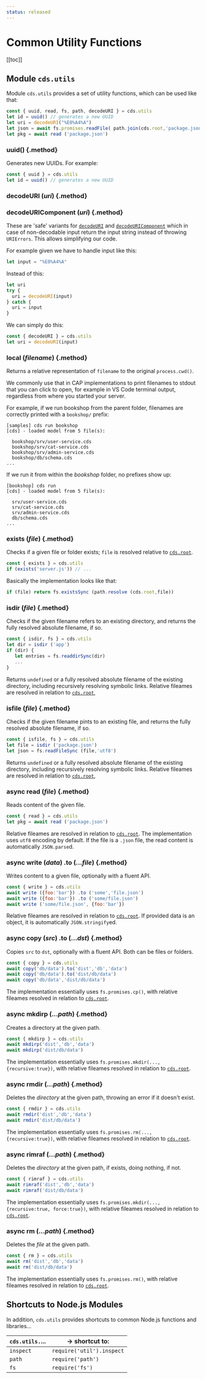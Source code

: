 ```yaml
---
status: released
---
```


# Common Utility Functions



[[toc]]



## Module `cds.utils`

Module `cds.utils` provides a set of utility functions, which can be used like that:

```js
const { uuid, read, fs, path, decodeURI } = cds.utils
let id = uuid() // generates a new UUID
let uri = decodeURI("%E0%A4%A")
let json = await fs.promises.readFile( path.join(cds.root,'package.json'), 'utf8')
let pkg = await read ('package.json')
```





### uuid() {.method}

Generates new UUIDs. For example:

```js
const { uuid } = cds.utils
let id = uuid() // generates a new UUID
```



### decodeURI (*uri*) {.method}
### decodeURIComponent (*uri*) {.method}

These are 'safe' variants for [`decodeURI`](https://developer.mozilla.org/en-US/docs/Web/JavaScript/Reference/Global_Objects/decodeURI) and [`decodeURIComponent`](https://developer.mozilla.org/en-US/docs/Web/JavaScript/Reference/Global_Objects/decodeURIComponent) which in case of non-decodable input return the input string instead of throwing `URIErrors`. This allows simplifying our code.

For example given we have to handle input like this:
```js
let input = "%E0%A4%A"
```

Instead of this:
```js
let uri
try {
  uri = decodeURI(input)
} catch {
  uri = input
}
```

We can simply do this:
```js
const { decodeURI } = cds.utils
let uri = decodeURI(input)
```



### local (*filename*) {.method}

Returns a relative representation of `filename` to the original `process.cwd()`.

We commonly use that in CAP implementations to print filenames to stdout that you can click to open, for example in VS Code terminal output, regardless from where you started your server.

For example, if we run bookshop from the parent folder, filenames are correctly printed with a `bookshop/` prefix:

```log
[samples] cds run bookshop
[cds] - loaded model from 5 file(s):

  bookshop/srv/user-service.cds
  bookshop/srv/cat-service.cds
  bookshop/srv/admin-service.cds
  bookshop/db/schema.cds
...
```

If we run it from within the *bookshop* folder, no prefixes show up:

```log
[bookshop] cds run
[cds] - loaded model from 5 file(s):

  srv/user-service.cds
  srv/cat-service.cds
  srv/admin-service.cds
  db/schema.cds
...
```



### exists (*file*) {.method}

Checks if a given file or folder exists; `file` is resolved relative to [`cds.root`](cds-facade#cds-root).

```js
const { exists } = cds.utils
if (exists('server.js')) // ...
```

Basically the implementation looks like that:

```js
if (file) return fs.existsSync (path.resolve (cds.root,file))
```



### isdir (*file*) {.method}

Checks if the given filename refers to an existing directory, and returns the fully resolved absolute filename, if so.

```js
const { isdir, fs } = cds.utils
let dir = isdir ('app')
if (dir) {
   let entries = fs.readdirSync(dir)
   ...
}
```

Returns `undefined` or a fully resolved absolute filename of the existing directory, including recursively resolving symbolic links. Relative fileames are resolved in relation to [`cds.root`](cds-facade#cds-root),



### isfile (*file*) {.method}

Checks if the given filename pints to an existing file, and returns the fully resolved absolute filename, if so.

```js
const { isfile, fs } = cds.utils
let file = isdir ('package.json')
let json = fs.readFileSync (file,'utf8')
```

Returns `undefined` or a fully resolved absolute filename of the existing directory, including recursively resolving symbolic links. Relative fileames are resolved in relation to [`cds.root`](cds-facade#cds-root),



### async read (*file*) {.method}

Reads content of the given file.

```js
const { read } = cds.utils
let pkg = await read ('package.json')
```

Relative fileames are resolved in relation to [`cds.root`](cds-facade#cds-root). The implementation uses `utf8` encoding by default. If the file is a `.json` file, the read content is automatically `JSON.parse`d.



### async write (*data*) .to (...*file*) {.method}

Writes content to a given file, optionally with a fluent API.

```js
const { write } = cds.utils
await write ({foo:'bar'}) .to ('some','file.json')
await write ({foo:'bar'}) .to ('some/file.json')
await write ('some/file.json', {foo:'bar'})
```

Relative fileames are resolved in relation to [`cds.root`](cds-facade#cds-root). If provided data is an object, it is automatically `JSON.stringify`ed.



### async copy (*src*) .to (...*dst*) {.method}

Copies `src` to `dst`, optionally with a fluent API. Both can be files or folders.

```js
const { copy } = cds.utils
await copy('db/data').to('dist','db','data')
await copy('db/data').to('dist/db/data')
await copy('db/data','dist/db/data')
```

The implementation essentially uses `fs.promises.cp()`, with relative fileames resolved in relation to [`cds.root`](cds-facade#cds-root).



### async mkdirp (...*path*) {.method}

Creates a directory at the given path.

```js
const { mkdirp } = cds.utils
await mkdirp('dist','db','data')
await mkdirp('dist/db/data')
```

The implementation essentially uses `fs.promises.mkdir(...,{recursive:true})`, with relative fileames resolved in relation to [`cds.root`](cds-facade#cds-root).



### async rmdir (...*path*) {.method}

Deletes the *directory* at the given path, throwing an error if it doesn't exist.

```js
const { rmdir } = cds.utils
await rmdir('dist','db','data')
await rmdir('dist/db/data')
```

The implementation essentially uses `fs.promises.rm(...,{recursive:true})`, with relative fileames resolved in relation to [`cds.root`](cds-facade#cds-root).



### async rimraf (...*path*) {.method}

Deletes the *directory* at the given path, if exists, doing nothing, if not.

```js
const { rimraf } = cds.utils
await rimraf('dist','db','data')
await rimraf('dist/db/data')
```

The implementation essentially uses `fs.promises.mkdir(...,{recursive:true, force:true})`, with relative fileames resolved in relation to [`cds.root`](cds-facade#cds-root).



### async rm (...*path*) {.method}

Deletes the *file* at the given path.

```js
const { rm } = cds.utils
await rm('dist','db','data')
await rm('dist/db/data')
```

The implementation essentially uses `fs.promises.rm()`, with relative fileames resolved in relation to [`cds.root`](cds-facade#cds-root).





## Shortcuts to Node.js Modules

In addition, `cds.utils` provides shortcuts to common Node.js functions and libraries...

| `cds.utils.`... | → shortcut to:            |
| --------------- | ------------------------- |
| `inspect`       | `require('util').inspect` |
| `path`          | `require('path')`         |
| `fs`            | `require('fs')`           |
